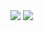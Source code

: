<img src="http://marlonsouza.net/images/JavaScript-logo.png" />
<img src="http://marlonsouza.net/images/angularjs-logo.png" />